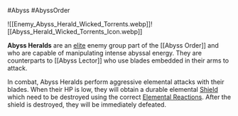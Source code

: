 #Abyss #AbyssOrder 

![[Enemy_Abyss_Herald_Wicked_Torrents.webp]]![[Abyss_Herald_Wicked_Torrents_Icon.webp]]

**Abyss Heralds** are an [elite](https://genshin-impact.fandom.com/wiki/Elite_Enemy "Elite Enemy") enemy group part of the [[Abyss Order]] and who are capable of manipulating intense abyssal energy. They are counterparts to [[Abyss Lector]] who use blades embedded in their arms to attack.

In combat, Abyss Heralds perform aggressive elemental attacks with their blades. When their HP is low, they will obtain a durable elemental [Shield](https://genshin-impact.fandom.com/wiki/Shield/Enemy "Shield/Enemy") which need to be destroyed using the correct [Elemental Reactions](https://genshin-impact.fandom.com/wiki/Elemental_Reaction "Elemental Reaction"). After the shield is destroyed, they will be immediately defeated.